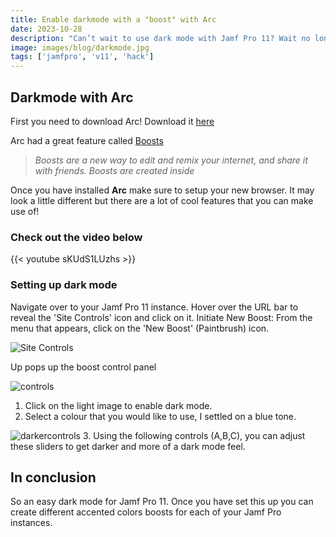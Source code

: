 ```yaml
---
title: Enable darkmode with a "boost" with Arc
date: 2023-10-28
description: "Can’t wait to use dark mode with Jamf Pro 11? Wait no longer! With the help of the Arc browser, I create a few boots that will let you use Jamf Pro 11 in dark mode."
image: images/blog/darkmode.jpg
tags: ['jamfpro', 'v11', 'hack']
---
```


## Darkmode with Arc

First you need to download Arc! Download it [here](https://arc.net)

Arc had a great feature called [Boosts](https://arc.net/boosts)

>*Boosts are a new way to edit and remix your internet, and share it with friends. Boosts are created inside*

Once you have installed **Arc** make sure to setup your new browser. It may look a little different but there are a lot of cool features that you can make use of!

### Check out the video below

{{< youtube sKUdS1LUzhs >}}

### Setting up dark mode

Navigate over to your Jamf Pro 11 instance. Hover over the URL bar to reveal the 'Site Controls' icon and click on it. Initiate New Boost: From the menu that appears, click on the 'New Boost' (Paintbrush) icon.

![Site Controls](https://share.cleanshot.com/y0ydSF6J+)

Up pops up the boost control panel

![controls](https://share.cleanshot.com/lkjsHfWl+)

1. Click on the light image to enable dark mode.
2. Select a colour that you would like to use, I settled on a blue tone.

![darkercontrols](https://share.cleanshot.com/LGHYY5fR+)
3. Using the following controls (A,B,C), you can adjust these sliders to get darker and more of a dark mode feel.

## In conclusion

So an easy dark mode for Jamf Pro 11. Once you have set this up you can create different accented colors boosts for each of your Jamf Pro instances.
